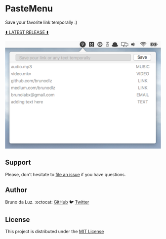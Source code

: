 # PasteMenu

Save your favorite link temporally :)

[⬇️ LATEST RELEASE ⬇️](https://github.com/brunodlz/PasteMenu/releases/tag/v0.2)

![screenshot](./screenshot2.png)

## Support

Please, don't hesitate to [file an
issue](https://github.com/brunodlz/PasteMenu/issues/new) if you have questions.

## Author

Bruno da Luz. :octocat: [GitHub](https://github.com/brunodlz) :bird: [Twitter](https://twitter.com/brunodlz)

## License

This project is distributed under the [MIT License](https://raw.githubusercontent.com/brunodlz/PasteMenu/master/LICENSE)
